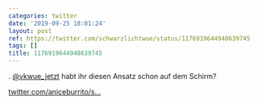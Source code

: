 ```yaml
---
categories: twitter
date: '2019-09-25 18:01:24'
layout: post
ref: https://twitter.com/schwarzlichtwue/status/1176919644948639745
tags: []
title: 1176919644948639745
---
```

. [@vkwue_jetzt](https://twitter.com/vkwue_jetzt) habt ihr diesen Ansatz schon auf dem Schirm?

[twitter.com/aniceburrito/s…](https://twitter.com/aniceburrito/status/1176505917594132481?s=19) 